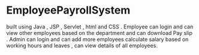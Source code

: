 # EmployeePayrollSystem
built using Java , JSP , Servlet , html and CSS . Employee can login and can view other employees based on the department and can download Pay slip . Admin can login and can add more employees calculate salary based on working hours and leaves , can view details of all employees.
